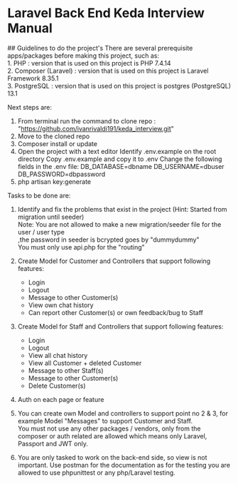 <h1> Laravel Back End Keda Interview Manual</h1>
## Guidelines to do the project's
There are several prerequisite apps/packages before making this project, such as: <br>
1. PHP                  : version that is used on this project is PHP 7.4.14 <br>
2. Composer (Laravel)   : version that is used on this project is Laravel Framework 8.35.1<br>
3. PostgreSQL           : version that is used on this project is postgres (PostgreSQL) 13.1 <br>

Next steps are:

1. From terminal run the command to clone repo : "https://github.com/ivanrivaldi191/keda_interview.git"
2. Move to the cloned repo
3. Composer install or update
4. Open the project with a text editor Identify
   .env.example on the root directory Copy .env.example and copy it to .env
   Change the following fields in the .env
   file: DB_DATABASE=dbname
   DB_USERNAME=dbuser
   DB_PASSWORD=dbpassword
5. php artisan key:generate

Tasks to be done are:

1. Identify and fix the problems that exist in the project (Hint: Started from migration until seeder) <br>
   Note: You are not allowed to make a new migration/seeder file for the user / user type <br>
   ,the password in seeder is bcrypted goes by "dummydummy" <br>
   You must only use api.php for the "routing" <br>

2. Create Model for Customer and Controllers that support following features:

    - Login
    - Logout
    - Message to other Customer(s)
    - View own chat history
    - Can report other Customer(s) or own feedback/bug to Staff

3. Create Model for Staff and Controllers that support following features:

    - Login
    - Logout
    - View all chat history
    - View all Customer + deleted Customer
    - Message to other Staff(s)
    - Message to other Customer(s)
    - Delete Customer(s)

4. Auth on each page or feature

5. You can create own Model and controllers to support point no 2 & 3, for example Model "Messages" to support Customer and Staff. <br>
   You must not use any other packages / vendors, only from the composer or auth related are allowed which means only Laravel, Passport and JWT only.

6. You are only tasked to work on the back-end side, so view is not important. Use postman for the documentation as for the testing you are allowed to use phpunittest or any php/Laravel testing.
